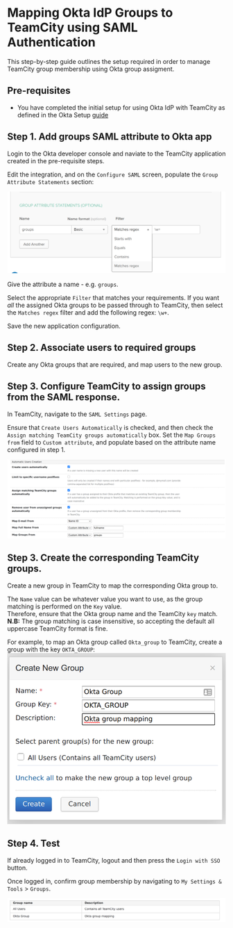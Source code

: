 # Mapping Okta IdP Groups to TeamCity using SAML Authentication

This step-by-step guide outlines the setup required in order to manage TeamCity group membership using Okta group assigment.

## Pre-requisites

* You have completed the initial setup for using Okta IdP with TeamCity as defined in the Okta Setup [guide](OktaSetup.md)

## Step 1. Add groups SAML attribute to Okta app

Login to the Okta developer console and naviate to the TeamCity application created in the pre-requisite steps.

Edit the integration, and on the `Configure SAML` screen, populate the `Group Attribute Statements` section:

![Okta Group Attributes](img/okta_group_mappings.png)

Give the attribute a name - e.g. `groups`.

Select the appropriate `Filter` that matches your requirements. If you want _all_ the assigned Okta groups to be passed through to TeamCity, then select the `Matches regex` filter and add the following regex: `\w+`.

Save the new application configuration.

## Step 2. Associate users to required groups

Create any Okta groups that are required, and map users to the new group.

## Step 3. Configure TeamCity to assign groups from the SAML response.

In TeamCity, navigate to the `SAML Settings` page.

Ensure that `Create Users Automatically` is checked, and then check the `Assign matching TeamCity groups automatically` box.
Set the `Map Groups from` field to `Custom attribute`, and populate based on the attribute name configured in step 1.

![TeamCity group attribute](img/teamcity_group_attribute_mapping.png)

## Step 3. Create the corresponding TeamCity groups.

Create a new group in TeamCity to map the corresponding Okta group to.

The `Name` value can be whatever value you want to use, as the group matching is performed on the `Key` value.  
Therefore, ensure that the Okta group name and the TeamCity `key` match.  
**N.B:** The group matching is case insensitive, so accepting the default all uppercase TeamCity format is fine.

For example, to map an Okta group called `Okta_group` to TeamCity, create a group with the key `OKTA_GROUP`: 
![TeamCity new group](img/teamcity_new_group.png)

## Step 4. Test

If already logged in to TeamCity, logout and then press the `Login with SSO` button.

Once logged in, confirm group membership by navigating to `My Settings & Tools` > `Groups`.

![TeamCity group membership](img/teamcity_assigned_groups.png)